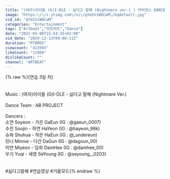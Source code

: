 ```yaml
---
title: "(여자)아이들 (G)I-DLE - 싫다고 말해 (Nightmare ver.) | 커버댄스 DANCE COVER  | 안무거울모드 MIRRORED | 연습실 PRACTICE ver."
image: "https:\/\/i.ytimg.com\/vi\/qYmIViWQCwM\/hqdefault.jpg"
vid_id: "qYmIViWQCwM"
categories: "Entertainment"
tags: ["Artbeat","아트비트","Dance"]
date: "2022-03-06T15:54:35+03:00"
vid_date: "2019-12-13T09:00:11Z"
duration: "PT8M5S"
viewcount: "413565"
likeCount: "11968"
dislikeCount: ""
channel: "ARTBEAT"
---
```

{% raw %}[연습 3일 차]<br /><br /><br />Music : (여자)아이들 (G)I-DLE - 싫다고 말해 (Nightmare Ver.)<br /><br />Dance Team : AB PROJECT<br /><br />Dancers :<br />소연 Soyeon - 가은 GaEun (IG : @gaeun_0007)<br />수진 Soojin - 하연 HaYeon (IG : @hayeon_98k)<br />슈화 Shuhua - 하은 HaEun (IG : @_undereun)<br />민니 Minnie -  다건 DaGun (IG : @dagoun_00)<br />미연 Miyeon - 담희 DamHee (IG : @damhee_00)<br />우기 Yuqi - 세영 SeYoung (IG : @seyoung__0203)<br /><br /><br />#싫다고말해 #연습영상 #거울모드{% endraw %}
